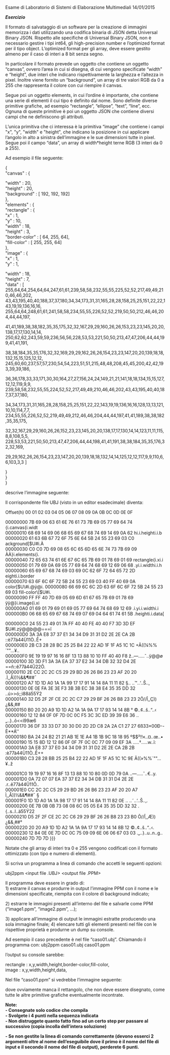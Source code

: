 Esame di Laboratorio di Sistemi di Elaborazione Multimediali 14/01/2015 

***Esercizio*** 

Il formato di salvataggio di un software per la creazione di immagini memorizza i dati utilizzando una  codifica binaria di JSON detta Universal Binary JSON. Rispetto alle specifiche di Universal Binary JSON, non è necessario gestire i tipi int64, gli high-precision number e l’optimized format per il tipo object. L’optimized format per gli array, deve essere gestito almeno per il caso di interi a 8 bit senza segno. 

In particolare il formato prevede un oggetto che contiene un oggetto “canvas”, ovvero l’area in cui si  disegna, di cui vengono specificate “width” e “height”, due interi che indicano rispettivamente la  larghezza e l’altezza in pixel. Inoltre viene fornito un “background”, un array di tre valori RGB da 0 a 255  che rappresenta il colore con cui riempire il canvas. 

Segue poi un oggetto elements, in cui l’ordine è importante, che contiene una serie di elementi il cui tipo  è definito dal nome. Sono definite diverse primitive grafiche, ad esempio “rectangle”, “ellipse”, “text”,  “line”, ecc. Ognuna di queste primitive è poi un oggetto JSON che contiene diversi campi che ne  definiscono gli attributi.  

L’unica primitiva che ci interessa è la primitiva “image” che contiene i campi "x", "y", "width" e  "height", che indicano la posizione in cui applicare l’angolo in alto a sinistra dell’immagine e le sue  dimensioni tutte in pixel. Segue poi il campo “data”, un array di width\*height terne RGB (3 interi da 0 a  255). 

Ad esempio il file seguente: 

{   
"canvas" : { 

"width" : 20,   
"height" : 20,   
"background" : \[ 192, 192, 192\]   
},   
"elements" : {   
"rectangle" : {   
"x" : 1,   
"y" : 10,   
"width" : 18,   
"height" : 3,   
"border-color" : \[ 64, 255, 64\],   
"fill-color" : \[ 255, 255, 64\]   
},   
"image" : {   
"x" : 1,   
"y" : 1, 

"width" : 18,   
"height" : 7,   
"data" : \[   
255,64,64,254,64,64,247,61,61,239,58,58,232,55,55,225,52,52,217,49,49,210,46,46,202,   
43,43,195,40,40,188,37,37,180,34,34,173,31,31,165,28,28,158,25,25,151,22,22,143,19,19,136,16,16, 255,64,64,248,61,61,241,58,58,234,55,55,226,52,52,219,50,50,212,46,46,204,44,44,197, 

41,41,189,38,38,182,35,35,175,32,32,167,29,29,160,26,26,153,23,23,145,20,20,138,17,17,130,14,14, 250,62,62,243,59,59,236,56,56,228,53,53,221,50,50,213,47,47,206,44,44,199,41,41,191, 

38,38,184,35,35,176,32,32,169,29,29,162,26,26,154,23,23,147,20,20,139,18,18,132,15,15,125,12,12, 245,60,60,237,57,57,230,54,54,223,51,51,215,48,48,208,45,45,200,42,42,193,39,39,186, 

36,36,178,33,33,171,30,30,164,27,27,156,24,24,149,21,21,141,18,18,134,15,15,127,12,12,119,9,9, 239,58,58,232,55,55,224,52,52,217,49,49,210,46,46,202,43,43,195,40,40,187,37,37,180, 

34,34,173,31,31,165,28,28,158,25,25,151,22,22,143,19,19,136,16,16,128,13,13,121,10,10,114,7,7, 234,55,55,226,52,52,219,49,49,212,46,46,204,44,44,197,41,41,189,38,38,182,35,35,175, 

32,32,167,29,29,160,26,26,152,23,23,145,20,20,138,17,17,130,14,14,123,11,11,115,8,8,108,5,5, 228,53,53,221,50,50,213,47,47,206,44,44,198,41,41,191,38,38,184,35,35,176,32,32,169, 

29,29,162,26,26,154,23,23,147,20,20,139,18,18,132,14,14,125,12,12,117,9,9,110,6,6,103,3,3 \] 

}   
}   
} 

descrive l’immagine seguente:


Il corrispondente file UBJ (visto in un editor esadecimale) diventa: 

Offset(h) 00 01 02 03 04 05 06 07 08 09 0A 0B 0C 0D 0E 0F 

00000000 7B 69 06 63 61 6E 76 61 73 7B 69 05 77 69 64 74 {i.canvas{i.widt   
00000010 68 69 14 69 06 68 65 69 67 68 74 69 14 69 0A 62 hi.i.heighti.i.b   
00000020 61 63 6B 67 72 6F 75 6E 64 5B 24 55 23 69 03 C0 ackground\[$U\#i.À   
00000030 C0 C0 7D 69 08 65 6C 65 6D 65 6E 74 73 7B 69 09 ÀÀ}i.elements{i.   
00000040 72 65 63 74 61 6E 67 6C 65 7B 69 01 78 69 01 69 rectangle{i.xi.i   
00000050 01 79 69 0A 69 05 77 69 64 74 68 69 12 69 06 68 .yi.i.widthi.i.h   
00000060 65 69 67 68 74 69 03 69 0C 62 6F 72 64 65 72 2D eighti.i.border   
00000070 63 6F 6C 6F 72 5B 24 55 23 69 03 40 FF 40 69 0A color\[$U\#i.@ÿ@i.   
00000080 66 69 6C 6C 2D 63 6F 6C 6F 72 5B 24 55 23 69 03 fill-color\[$U\#i.   
00000090 FF FF 40 7D 69 05 69 6D 61 67 65 7B 69 01 78 69 ÿÿ@}i.image{i.xi   
000000A0 01 69 01 79 69 01 69 05 77 69 64 74 68 69 12 69 .i.yi.i.widthi.i   
000000B0 06 68 65 69 67 68 74 69 07 69 04 64 61 74 61 5B .heighti.i.data\[ 

000000C0 24 55 23 49 01 7A FF 40 40 FE 40 40 F7 3D 3D EF $U\#I.zÿ@@þ@@÷==ï   
000000D0 3A 3A E8 37 37 E1 34 34 D9 31 31 D2 2E 2E CA 2B ::è77á44Ù11Ò..Ê+   
000000E0 2B C3 28 28 BC 25 25 B4 22 22 AD 1F 1F A5 1C 1C \+Ã((¼%%´""...¥..   
000000F0 9E 19 19 97 16 16 8F 13 13 88 10 10 FF 40 40 F8 ž..—.....ˆ..ÿ@@ø   
00000100 3D 3D F1 3A 3A EA 37 37 E2 34 34 DB 32 32 D4 2E \==ñ::ê77â44Û22Ô.   
00000110 2E CC 2C 2C C5 29 29 BD 26 26 B6 23 23 AF 20 20 .Ì,,Å))½&&¶\#\#¯    
00000120 A7 1D 1D A0 1A 1A 99 17 17 91 14 14 8A 11 11 82 §.. ..™..‘..Š..‚   
00000130 0E 0E FA 3E 3E F3 3B 3B EC 38 38 E4 35 35 DD 32 ..ú\>\>ó;;ì88ä55Ý2   
00000140 32 D5 2F 2F CE 2C 2C C7 29 29 BF 26 26 B8 23 23 2Õ//Î,,Ç))¿&&¸\#\#   
00000150 B0 20 20 A9 1D 1D A2 1A 1A 9A 17 17 93 14 14 8B ° ©..¢..š..“..‹   
00000160 12 12 84 0F 0F 7D 0C 0C F5 3C 3C ED 39 39 E6 36 ..„..}..õ\<\<í99æ6   
00000170 36 DF 33 33 D7 30 30 D0 2D 2D C8 2A 2A C1 27 27 6ß33×00Ð--È\*\*Á''   
00000180 BA 24 24 B2 21 21 AB 1E 1E A4 1B 1B 9C 18 18 95 º$$²\!\!«..¤..œ..•   
00000190 15 15 8D 12 12 86 0F 0F 7F 0C 0C 77 09 09 EF 3A .....†.....w..ï:   
000001A0 3A E8 37 37 E0 34 34 D9 31 31 D2 2E 2E CA 2B 2B :è77à44Ù11Ò..Ê++   
000001B0 C3 28 28 BB 25 25 B4 22 22 AD 1F 1F A5 1C 1C 9E Ã((»%%´""...¥..ž 

000001C0 19 19 97 16 16 8F 13 13 88 10 10 80 0D 0D 79 0A ..—.....ˆ..€..y.   
000001D0 0A 72 07 07 EA 37 37 E2 34 34 DB 31 31 D4 2E 2E .r..ê77â44Û11Ô..   
000001E0 CC 2C 2C C5 29 29 BD 26 26 B6 23 23 AF 20 20 A7 Ì,,Å))½&&¶\#\#¯ §   
000001F0 1D 1D A0 1A 1A 98 17 17 91 14 14 8A 11 11 82 0E .. ..˜..‘..Š..‚.   
00000200 0E 7B 0B 0B 73 08 08 6C 05 05 E4 35 35 DD 32 32 .{..s..l..ä55Ý22   
00000210 D5 2F 2F CE 2C 2C C6 29 29 BF 26 26 B8 23 23 B0 Õ//Î,,Æ))¿&&¸\#\#°   
00000220 20 20 A9 1D 1D A2 1A 1A 9A 17 17 93 14 14 8B 12 ©..¢..š..“..‹.   
00000230 12 84 0E 0E 7D 0C 0C 75 09 09 6E 06 06 67 03 03 .„..}..u..n..g..   
00000240 7D 7D 7D }}} 

Notate che gli array di interi tra 0 e 255 vengono codificati con il formato ottimizzato (con tipo e numero  di elementi). 

Si scriva un programma a linea di comando che accetti le seguenti opzioni: 

ubj2ppm \<input file .UBJ\> \<output file .PPM\> 

Il programma deve essere in grado di:   
1\) estrarre il canvas e produrre in output l’immagine PPM con il nome e le dimensioni specificate, riempita con il colore di background indicato;
 

2\) estrarre le immagini presenti all’interno del file e salvarle come PPM (“image1.ppm”, “image2.ppm”,  …); 

3\) applicare all’immagine di output le immagini estratte producendo una sola immagine finale; 4\) elencare tutti gli elementi presenti nel file con le rispettive proprietà e produrne un dump su console.  

Ad esempio il caso precedente è nel file “caso01.ubj”. Chiamando il programma con: ubj2ppm caso01.ubj caso01.ppm 

l’output su console sarebbe: 

rectangle : x,y,width,height,border-color,fill-color,   
image : x,y,width,height,data, 

Nel file “caso01.ppm” si vedrebbe l’immagine seguente: 

dove ovviamente manca il rettangolo, che non deve essere disegnato, come tutte le altre primitive grafiche  eventualmente incontrate. 

**Note:**   
**\- Consegnate solo codice che compila**   
**\- Svolgete i 4 punti nella sequenza indicata**   
**\- Non distruggete quanto fatto fino ad un certo step per passare al successivo (copia incolla  dell’intera soluzione)** 

**\- Se non gestite la linea di comando correttamente (devono esserci 2 argomenti oltre al nome  dell’eseguibile dove il primo è il nome del file di input e il secondo il nome del file di output),  perderete 6 punti.**

